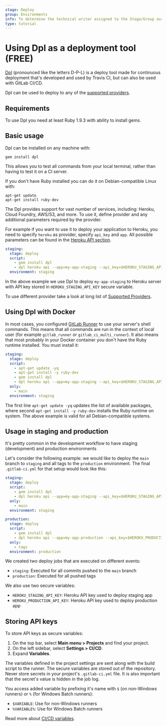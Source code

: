 ```yaml
---
stage: Deploy
group: Environments
info: To determine the technical writer assigned to the Stage/Group associated with this page, see https://about.gitlab.com/handbook/product/ux/technical-writing/#assignments
type: tutorial
---
```


# Using Dpl as a deployment tool **(FREE)**

[Dpl](https://github.com/travis-ci/dpl) (pronounced like the letters D-P-L) is a deploy tool made for
continuous deployment that's developed and used by Travis CI, but can also be
used with GitLab CI/CD.

Dpl can be used to deploy to any of the [supported providers](https://github.com/travis-ci/dpl#supported-providers).

## Requirements

To use Dpl you need at least Ruby 1.9.3 with ability to install gems.

## Basic usage

Dpl can be installed on any machine with:

```shell
gem install dpl
```

This allows you to test all commands from your local terminal, rather than
having to test it on a CI server.

If you don't have Ruby installed you can do it on Debian-compatible Linux with:

```shell
apt-get update
apt-get install ruby-dev
```

The Dpl provides support for vast number of services, including: Heroku, Cloud Foundry, AWS/S3, and more.
To use it, define provider and any additional parameters required by the provider.

For example if you want to use it to deploy your application to Heroku, you need to specify `heroku` as provider, specify `api_key` and `app`.
All possible parameters can be found in the [Heroku API section](https://github.com/travis-ci/dpl#heroku-api).

```yaml
staging:
  stage: deploy
  script:
    - gem install dpl
    - dpl heroku api --app=my-app-staging --api_key=$HEROKU_STAGING_API_KEY
  environment: staging
```

In the above example we use Dpl to deploy `my-app-staging` to Heroku server with API key stored in `HEROKU_STAGING_API_KEY` secure variable.

To use different provider take a look at long list of [Supported Providers](https://github.com/travis-ci/dpl#supported-providers).

## Using Dpl with Docker

In most cases, you configured [GitLab Runner](https://docs.gitlab.com/runner/) to use your server's shell commands.
This means that all commands are run in the context of local user (for example `gitlab_runner` or `gitlab_ci_multi_runner`).
It also means that most probably in your Docker container you don't have the Ruby runtime installed.
You must install it:

```yaml
staging:
  stage: deploy
  script:
    - apt-get update -yq
    - apt-get install -y ruby-dev
    - gem install dpl
    - dpl heroku api --app=my-app-staging --api_key=$HEROKU_STAGING_API_KEY
  only:
    - main
  environment: staging
```

The first line `apt-get update -yq` updates the list of available packages,
where second `apt-get install -y ruby-dev` installs the Ruby runtime on system.
The above example is valid for all Debian-compatible systems.

## Usage in staging and production

It's pretty common in the development workflow to have staging (development) and
production environments

Let's consider the following example: we would like to deploy the `main`
branch to `staging` and all tags to the `production` environment.
The final `.gitlab-ci.yml` for that setup would look like this:

```yaml
staging:
  stage: deploy
  script:
    - gem install dpl
    - dpl heroku api --app=my-app-staging --api_key=$HEROKU_STAGING_API_KEY
  only:
    - main
  environment: staging

production:
  stage: deploy
  script:
    - gem install dpl
    - dpl heroku api --app=my-app-production --api_key=$HEROKU_PRODUCTION_API_KEY
  only:
    - tags
  environment: production
```

We created two deploy jobs that are executed on different events:

- `staging`: Executed for all commits pushed to the `main` branch
- `production`: Executed for all pushed tags

We also use two secure variables:

- `HEROKU_STAGING_API_KEY`: Heroku API key used to deploy staging app
- `HEROKU_PRODUCTION_API_KEY`: Heroku API key used to deploy production app

## Storing API keys

To store API keys as secure variables:

1. On the top bar, select **Main menu > Projects** and find your project.
1. On the left sidebar, select **Settings > CI/CD**.
1. Expand **Variables**.

The variables defined in the project settings are sent along with the build script to the runner.
The secure variables are stored out of the repository. Never store secrets in
your project's `.gitlab-ci.yml` file. It is also important that the secret's value
is hidden in the job log.

You access added variable by prefixing it's name with `$` (on non-Windows runners)
or `%` (for Windows Batch runners):

- `$VARIABLE`: Use for non-Windows runners
- `%VARIABLE%`: Use for Windows Batch runners

Read more about [CI/CD variables](../../variables/index.md).
